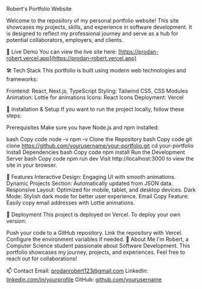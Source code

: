 Robert's Portfolio Website

Welcome to the repository of my personal portfolio website! This site showcases my projects, skills, and experience in software development. It is designed to reflect my professional journey and serve as a hub for potential collaborators, employers, and clients.

🚀 Live Demo
You can view the live site here: [https://prodan-robert.vercel.app](https://prodan-robert.vercel.app)

🛠️ Tech Stack
This portfolio is built using modern web technologies and frameworks:

Frontend: React, Next.js, TypeScript
Styling: Tailwind CSS, CSS Modules
Animation: Lottie for animations
Icons: React Icons
Deployment: Vercel

🔧 Installation & Setup
If you want to run the project locally, follow these steps:

Prerequisites
Make sure you have Node.js and npm installed:

bash
Copy code
node -v
npm -v
Clone the Repository
bash
Copy code
git clone https://github.com/yourusername/your-portfolio.git
cd your-portfolio
Install Dependencies
bash
Copy code
npm install
Run the Development Server
bash
Copy code
npm run dev
Visit http://localhost:3000 to view the site in your browser.

🌟 Features
Interactive Design: Engaging UI with smooth animations.
Dynamic Projects Section: Automatically updated from JSON data.
Responsive Layout: Optimized for mobile, tablet, and desktop devices.
Dark Mode: Stylish dark mode for better user experience.
Email Copy Feature: Easily copy email addresses with Lottie animations.


🚀 Deployment
This project is deployed on Vercel. To deploy your own version:

Push your code to a GitHub repository.
Link the repository with Vercel.
Configure the environment variables if needed.
👤 About Me
I'm Robert, a Computer Science student passionate about Software Development. This portfolio showcases my journey, projects, and experiences. Feel free to reach out for collaborations!

📫 Contact
Email: prodanrobert123@gmail.com
LinkedIn: [linkedin.com/in/yourprofile](https://www.linkedin.com/in/robert-prodan/)
GitHub: [github.com/yourusername](https://github.com/Ricy-Pro/)
